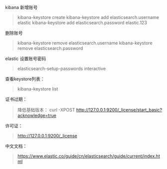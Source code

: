 
kibana 新增账号
>kibana-keystore create
kibana-keystore add elasticsearch.username elastic
kibana-keystore add elasticsearch.password elastic.123

删除账号
>kibana-keystore remove elasticsearch.username
kibana-keystore remove elasticsearch.password


elastic 设置账号密码
>elasticsearch-setup-passwords interactive
>

查看keystore列表：
>kibana-keystore list

证书过期：
>降低基础版本： curl -XPOST http://127.0.0.1:9200/_license/start_basic?acknowledge=true

许可证：
>http://127.0.0.1:9200/_license

中文文档：
>https://www.elastic.co/guide/cn/elasticsearch/guide/current/index.html